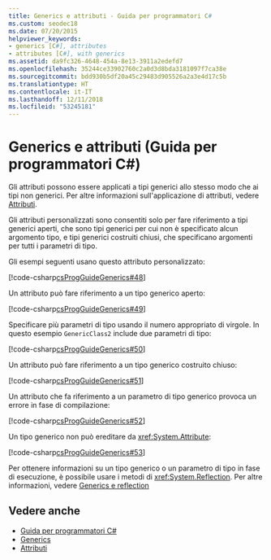 ```yaml
---
title: Generics e attributi - Guida per programmatori C#
ms.custom: seodec18
ms.date: 07/20/2015
helpviewer_keywords:
- generics [C#], attributes
- attributes [C#], with generics
ms.assetid: da9fc326-4648-454a-8e13-3911a2edefd7
ms.openlocfilehash: 35244ce33902760c2a0d3d8bda3181097f7ca38e
ms.sourcegitcommit: bdd930b5df20a45c29483d905526a2a3e4d17c5b
ms.translationtype: HT
ms.contentlocale: it-IT
ms.lasthandoff: 12/11/2018
ms.locfileid: "53245181"
---
```

# <a name="generics-and-attributes-c-programming-guide"></a>Generics e attributi (Guida per programmatori C#)
Gli attributi possono essere applicati a tipi generici allo stesso modo che ai tipi non generici. Per altre informazioni sull'applicazione di attributi, vedere [Attributi](../../../csharp/programming-guide/concepts/attributes/index.md).  
  
 Gli attributi personalizzati sono consentiti solo per fare riferimento a tipi generici aperti, che sono tipi generici per cui non è specificato alcun argomento tipo, e tipi generici costruiti chiusi, che specificano argomenti per tutti i parametri di tipo.  
  
 Gli esempi seguenti usano questo attributo personalizzato:  
  
 [!code-csharp[csProgGuideGenerics#48](../../../csharp/programming-guide/generics/codesnippet/CSharp/generics-and-attributes_1.cs)]  
  
 Un attributo può fare riferimento a un tipo generico aperto:  
  
 [!code-csharp[csProgGuideGenerics#49](../../../csharp/programming-guide/generics/codesnippet/CSharp/generics-and-attributes_2.cs)]  
  
 Specificare più parametri di tipo usando il numero appropriato di virgole. In questo esempio `GenericClass2` include due parametri di tipo:  
  
 [!code-csharp[csProgGuideGenerics#50](../../../csharp/programming-guide/generics/codesnippet/CSharp/generics-and-attributes_3.cs)]  
  
 Un attributo può fare riferimento a un tipo generico costruito chiuso:  
  
 [!code-csharp[csProgGuideGenerics#51](../../../csharp/programming-guide/generics/codesnippet/CSharp/generics-and-attributes_4.cs)]  
  
 Un attributo che fa riferimento a un parametro di tipo generico provoca un errore in fase di compilazione:  
  
 [!code-csharp[csProgGuideGenerics#52](../../../csharp/programming-guide/generics/codesnippet/CSharp/generics-and-attributes_5.cs)]  
  
 Un tipo generico non può ereditare da <xref:System.Attribute>:  
  
 [!code-csharp[csProgGuideGenerics#53](../../../csharp/programming-guide/generics/codesnippet/CSharp/generics-and-attributes_6.cs)]  
  
 Per ottenere informazioni su un tipo generico o un parametro di tipo in fase di esecuzione, è possibile usare i metodi di <xref:System.Reflection>. Per altre informazioni, vedere [Generics e reflection](../../../csharp/programming-guide/generics/generics-and-reflection.md)  
  
## <a name="see-also"></a>Vedere anche

- [Guida per programmatori C#](../../../csharp/programming-guide/index.md)  
- [Generics](../../../csharp/programming-guide/generics/index.md)  
- [Attributi](../../../../docs/standard/attributes/index.md)
